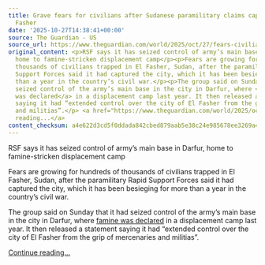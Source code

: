 ```yaml
---
title: Grave fears for civilians after Sudanese paramilitary claims capture of El
  Fasher
date: '2025-10-27T14:38:41+00:00'
source: The Guardian - US
source_url: https://www.theguardian.com/world/2025/oct/27/fears-civilians-sudan-paramilitary-rsf-capture-el-fasher
original_content: <p>RSF says it has seized control of army’s main base in Darfur,
  home to famine-stricken displacement camp</p><p>Fears are growing for hundreds of
  thousands of civilians trapped in El Fasher, Sudan, after the paramilitary Rapid
  Support Forces said it had captured the city, which it has been besieging for more
  than a year in the country’s civil war.</p><p>The group said on Sunday that it had
  seized control of the army’s main base in the city in Darfur, where <a href="https://www.theguardian.com/global-development/article/2024/aug/01/sudan-el-fasher-darfur-famine-starvation-declared-fews-net">famine
  was declared</a> in a displacement camp last year. It then released a statement
  saying it had “extended control over the city of El Fasher from the grip of mercenaries
  and militias”.</p> <a href="https://www.theguardian.com/world/2025/oct/27/fears-civilians-sudan-paramilitary-rsf-capture-el-fasher">Continue
  reading...</a>
content_checksum: a4e622d3cd5f0ddada842cbed879aab5e38c24e985678ee3269a450b0cc8959f
---
```


RSF says it has seized control of army’s main base in Darfur, home to famine-stricken displacement camp

Fears are growing for hundreds of thousands of civilians trapped in El Fasher, Sudan, after the paramilitary Rapid Support Forces said it had captured the city, which it has been besieging for more than a year in the country’s civil war.

The group said on Sunday that it had seized control of the army’s main base in the city in Darfur, where [famine was declared](https://www.theguardian.com/global-development/article/2024/aug/01/sudan-el-fasher-darfur-famine-starvation-declared-fews-net) in a displacement camp last year. It then released a statement saying it had “extended control over the city of El Fasher from the grip of mercenaries and militias”.

 [Continue reading...](https://www.theguardian.com/world/2025/oct/27/fears-civilians-sudan-paramilitary-rsf-capture-el-fasher)